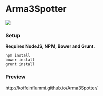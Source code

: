 Arma3Spotter
============

![](http://img.shields.io/travis/KoffeinFlummi/Arma3Spotter.svg)


### Setup

**Requires NodeJS, NPM, Bower and Grunt.**

```shell
npm install
bower install
grunt install
```

### Preview

http://koffeinflummi.github.io/Arma3Spotter/
